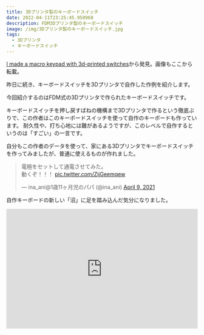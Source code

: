 ```yaml
---
title: 3Dプリンタ製のキーボードスイッチ
date: 2022-04-11T23:25:45.958968
description: FDM3Dプリンタ製のキーボードスイッチ
image: /img/3Dプリンタ製のキーボードスイッチ.jpg
tags:
  - 3Dプリンタ
  - キーボードスイッチ
---
```

[I made a macro keypad with 3d-printed switches](https://incoherency.co.uk/blog/stories/3pct-keyboard.html)から発見。画像もここから転載。

昨日に続き、キーボードスイッチを3Dプリンタで自作した作例を紹介します。

今回紹介するのはFDM式の3Dプリンタで作られたキーボードスイッチです。

キーボードスイッチを押し戻すばねの機構まで3Dプリンタで作るという徹底ぶりで、この作者はこのキーボードスイッチを使って自作のキーボードも作っています。
耐久性や、打ち心地には難があるようですが、このレベルで自作するというのは「すごい」の一言です。

自分もこの作者のデータを使って、家にある3Dプリンタでキーボードスイッチを作ってみましたが、普通に使えるものが作れました。

<blockquote class="twitter-tweet"><p lang="ja" dir="ltr">電極をセットして通電させてみた。<br>動くぞ！！！ <a href="https://t.co/ZijGeemqew">pic.twitter.com/ZijGeemqew</a></p>&mdash; ina_ani@1歳11ヶ月児のパパ (@ina_ani) <a href="https://twitter.com/ina_ani/status/1380490504933044230?ref_src=twsrc%5Etfw">April 9, 2021</a></blockquote> <script async src="https://platform.twitter.com/widgets.js" charset="utf-8"></script>

自作キーボードの新しい「沼」に足を踏み込んだ気分になりました。

<iframe width="100%" height="315" src="https://www.youtube.com/embed/peXFqVMugO4" title="YouTube video player" frameborder="0" allow="accelerometer; autoplay; clipboard-write; encrypted-media; gyroscope; picture-in-picture" allowfullscreen></iframe>


